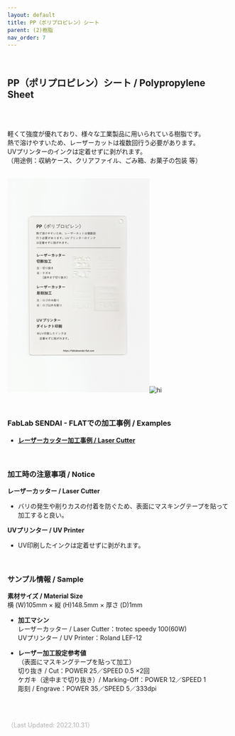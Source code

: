 ```yaml
---
layout: default
title: PP（ポリプロピレン）シート
parent: (2)樹脂
nav_order: 7
---
```


<br>

## PP（ポリプロピレン）シート / Polypropylene Sheet
<br><br>

軽くて強度が優れており、様々な工業製品に用いられている樹脂です。<br>
熱で溶けやすいため、レーザーカットは複数回行う必要があります。<br>
UVプリンターのインクは定着せずに剥がれます。<br>
（用途例：収納ケース、クリアファイル、ごみ箱、お菓子の包装 等）
<br>
<br>

<img src="assets/12_PP_1.png" width="320" alt="hi" class="inline"/><img src="assets/12_PP_2.png" width="320" alt="hi" class="inline"/>

<br>

### **FabLab SENDAI - FLATでの加工事例 / Examples**

* [**レーザーカッター加工事例 / Laser Cutter**](https://www.flickr.com/search/?user_id=96175517%40N02&sort=date-taken-desc&safe_search=1&view_all=1&tags=pplc)

<br>

### **加工時の注意事項 / Notice**

**レーザーカッター / Laser Cutter**
* バリの発生や削りカスの付着を防ぐため、表面にマスキングテープを貼って加工すると良い。<br>

**UVプリンター / UV Printer**
* UV印刷したインクは定着せずに剥がれます。<br>

<br>

### **サンプル情報 / Sample**

**素材サイズ / Material Size**<br>
横 (W)105mm × 縦 (H)148.5mm × 厚さ (D)1mm<br>

* **加工マシン**<br>
レーザーカッター / Laser Cutter：trotec speedy 100(60W)<br>
UVプリンター / UV Printer：Roland LEF-12<br>

* **レーザー加工設定参考値**<br>（表面にマスキングテープを貼って加工）<br>
切り抜き / Cut：POWER 25／SPEED 0.5 ×2回<br>
ケガキ（途中まで切り抜き）/ Marking-Off：POWER 12／SPEED 1<br>
彫刻 / Engrave：POWER 35／SPEED 5／333dpi<br>

<br><br>

<span style="color: #B2B2B2">
（Last Updated: 2022.10.31）
</span>
